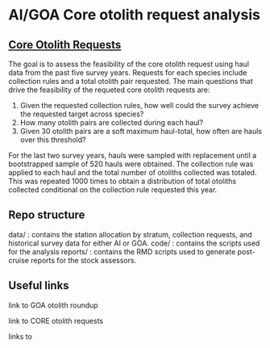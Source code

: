 
# AI/GOA Core otolith request analysis

## [Core Otolith Requests](#top)

The goal is to assess the feasibility of the core otolith request using
haul data from the past five survey years. Requests for each species
include collection rules and a total otolith pair requested. The main
questions that drive the feasibility of the requeted core otolith
requests are:

1)  Given the requested collection rules, how well could the survey
    achieve the requested target across species?
2)  How many otolith pairs are collected during each haul?
3)  Given 30 otolith pairs are a soft maximum haul-total, how often are hauls
    over this threshold?

For the last two survey years, hauls were sampled with replacement
until a bootstrapped sample of 520 hauls were obtained. The collection
rule was applied to each haul and the total number of otoliths collected
was totaled. This was repeated 1000 times to obtain a distribution of
total otoliths collected conditional on the collection rule requested
this year.

## Repo structure

data/ : contains the station allocation by stratum, collection requests, and historical survey data for either AI or GOA.
code/ : contains the scripts used for the analysis
reports/ : contains the RMD scripts used to generate post-cruise reports for the stock assessors. 

## Useful links

link to GOA otolith roundup

link to CORE otolith requests

links to 

